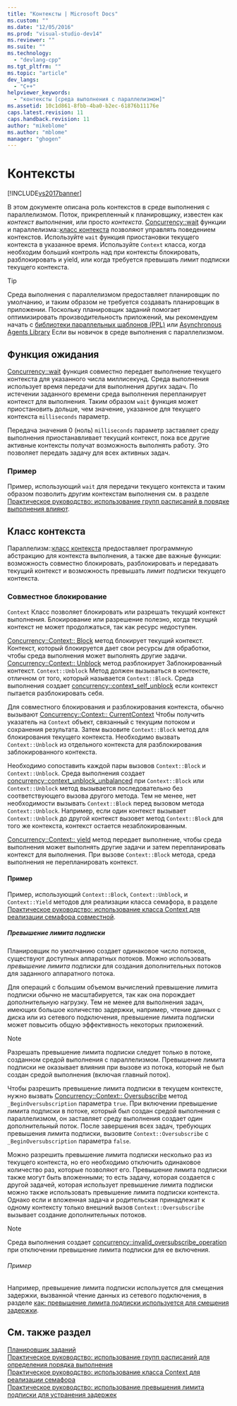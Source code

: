 ```yaml
---
title: "Контексты | Microsoft Docs"
ms.custom: ""
ms.date: "12/05/2016"
ms.prod: "visual-studio-dev14"
ms.reviewer: ""
ms.suite: ""
ms.technology: 
  - "devlang-cpp"
ms.tgt_pltfrm: ""
ms.topic: "article"
dev_langs: 
  - "C++"
helpviewer_keywords: 
  - "контексты [среда выполнения с параллелизмом]"
ms.assetid: 10c1d861-8fbb-4ba0-b2ec-61876b11176e
caps.latest.revision: 11
caps.handback.revision: 11
author: "mikeblome"
ms.author: "mblome"
manager: "ghogen"
---
```

# Контексты
[!INCLUDE[vs2017banner](../../assembler/inline/includes/vs2017banner.md)]

В этом документе описана роль контекстов в среде выполнения с параллелизмом. Поток, прикрепленный к планировщику, известен как *контекст выполнения*, или просто *контекста*.  [Concurrency::wait](../Topic/wait%20Function.md) функции и параллелизма::[класс контекста](Context%20Class.md) позволяют управлять поведением контекстов. Используйте `wait` функция приостановки текущего контекста в указанное время. Используйте `Context` класса, когда необходим больший контроль над при контексты блокировать, разблокировать и yield, или когда требуется превышать лимит подписки текущего контекста.  
  
> [!TIP]
>  Среда выполнения с параллелизмом предоставляет планировщик по умолчанию, и таким образом не требуется создавать планировщик в приложении. Поскольку планировщик заданий помогает оптимизировать производительность приложений, мы рекомендуем начать с [библиотеки параллельных шаблонов (PPL)](../../parallel/concrt/parallel-patterns-library-ppl.md) или [Asynchronous Agents Library](../../parallel/concrt/asynchronous-agents-library.md) Если вы новичок в среде выполнения с параллелизмом.  
  
## <a name="the-wait-function"></a>Функция ожидания  
  [Concurrency::wait](../Topic/wait%20Function.md) функция совместно передает выполнение текущего контекста для указанного числа миллисекунд. Среда выполнения использует время передачи для выполнения других задач. По истечении заданного времени среда выполнения перепланирует контекст для выполнения. Таким образом `wait` функция может приостановить дольше, чем значение, указанное для текущего контекста `milliseconds` параметр.  
  
 Передача значения 0 (ноль) `milliseconds` параметр заставляет среду выполнения приостанавливает текущий контекст, пока все другие активные контексты получат возможность выполнять работу. Это позволяет передать задачу для всех активных задач.  
  
### <a name="example"></a>Пример  
 Пример, использующий `wait` для передачи текущего контекста и таким образом позволить другим контекстам выполнения см. в разделе [Практическое руководство: использование групп расписаний в порядке выполнения влияют](../../parallel/concrt/how-to-use-schedule-groups-to-influence-order-of-execution.md).  
  
## <a name="the-context-class"></a>Класс контекста  
 Параллелизм::[класс контекста](Context%20Class.md) предоставляет программную абстракцию для контекста выполнения, а также две важные функции: возможность совместно блокировать, разблокировать и передавать текущий контекст и возможность превышать лимит подписки текущего контекста.  
  
### <a name="cooperative-blocking"></a>Совместное блокирование  
  `Context` Класс позволяет блокировать или разрешать текущий контекст выполнения. Блокирование или разрешение полезно, когда текущий контекст не может продолжаться, так как ресурс недоступен.  
  
  [Concurrency::Context:: Block](../Topic/Context::Block%20Method.md) метод блокирует текущий контекст. Контекст, который блокируется дает свои ресурсы для обработки, чтобы среда выполнения может выполнять другие задачи.  [Concurrency::Context:: Unblock](../Topic/Context::Unblock%20Method.md) метод разблокирует Заблокированный контекст.  `Context::Unblock` Метод должен вызываться в контексте, отличном от того, который называется `Context::Block`. Среда выполнения создает [concurrency::context_self_unblock](../../parallel/concrt/reference/context-self-unblock-class.md) если контекст пытается разблокировать себя.  
  
 Для совместного блокирования и разблокирования контекста, обычно вызывают [Concurrency::Context:: CurrentContext](../Topic/Context::CurrentContext%20Method.md) Чтобы получить указатель на `Context` объект, связанный с текущим потоком и сохранения результата. Затем вызовите `Context::Block` метод для блокирования текущего контекста. Необходимо вызвать `Context::Unblock` из отдельного контекста для разблокирования заблокированного контекста.  
  
 Необходимо сопоставить каждой пары вызовов `Context::Block` и `Context::Unblock`. Среда выполнения создает [concurrency::context_unblock_unbalanced](../../parallel/concrt/reference/context-unblock-unbalanced-class.md) при `Context::Block` или `Context::Unblock` метод вызывается последовательно без соответствующего вызова другого метода. Тем не менее, нет необходимости вызывать `Context::Block` перед вызовом метода `Context::Unblock`. Например, если один контекст вызывает `Context::Unblock` до другой контекст вызовет метод `Context::Block` для того же контекста, контекст остается незаблокированным.  
  
  [Concurrency::Context:: yield](../Topic/Context::Yield%20Method.md) метод передает выполнение, чтобы среда выполнения может выполнять другие задачи и затем перепланировать контекст для выполнения. При вызове `Context::Block` метода, среда выполнения не перепланировать контекст.  
  
#### <a name="example"></a>Пример  
 Пример, использующий `Context::Block`, `Context::Unblock`, и `Context::Yield` методов для реализации класса семафора, в разделе [Практическое руководство: использование класса Context для реализации семафора совместной](../../parallel/concrt/how-to-use-the-context-class-to-implement-a-cooperative-semaphore.md).  
  
##### <a name="oversubscription"></a>Превышение лимита подписки  
 Планировщик по умолчанию создает одинаковое число потоков, существуют доступных аппаратных потоков. Можно использовать *превышение лимита подписки* для создания дополнительных потоков для заданного аппаратного потока.  
  
 Для операций с большим объемом вычислений превышение лимита подписки обычно не масштабируется, так как она порождает дополнительную нагрузку. Тем не менее для выполнения задач, имеющих большое количество задержки, например, чтение данных с диска или из сетевого подключения, превышение лимита подписки может повысить общую эффективность некоторых приложений.  
  
> [!NOTE]
>  Разрешать превышение лимита подписки следует только в потоке, созданном средой выполнения с параллелизмом. Превышение лимита подписки не оказывает влияния при вызове из потока, который не был создан средой выполнения (включая главный поток).  
  
 Чтобы разрешить превышение лимита подписки в текущем контексте, нужно вызвать [Concurrency::Context:: Oversubscribe](../Topic/Context::Oversubscribe%20Method.md) метод `_BeginOversubscription` параметра `true`. При включении превышение лимита подписки в потоке, который был создан средой выполнения с параллелизмом, он заставляет среду выполнения создает один дополнительный поток. После завершения всех задач, требующих превышения лимита подписки, вызовите `Context::Oversubscribe` с `_BeginOversubscription` параметра `false`.  
  
 Можно разрешить превышение лимита подписки несколько раз из текущего контекста, но его необходимо отключить одинаковое количество раз, которые позволяют его. Превышение лимита подписки также могут быть вложенными; то есть задачу, которая создается с другой задачей, которая использует превышение лимита подписки можно также использовать превышение лимита подписки контекста. Однако если и вложенная задача и родительская принадлежат к одному контексту только внешний вызов `Context::Oversubscribe` вызывает создание дополнительных потоков.  
  
> [!NOTE]
>  Среда выполнения создает [concurrency::invalid_oversubscribe_operation](../../parallel/concrt/reference/invalid-oversubscribe-operation-class.md) при отключении превышение лимита подписки для ее включения.  
  
###### <a name="example"></a>Пример  
 Например, превышение лимита подписки используется для смещения задержки, вызванной чтение данных из сетевого подключения, в разделе [как: превышение лимита подписки используется для смещения задержки](../../parallel/concrt/how-to-use-oversubscription-to-offset-latency.md).  
  
## <a name="see-also"></a>См. также раздел  
 [Планировщик заданий](../../parallel/concrt/task-scheduler-concurrency-runtime.md)   
 [Практическое руководство: использование групп расписаний для определения порядка выполнения](../../parallel/concrt/how-to-use-schedule-groups-to-influence-order-of-execution.md)   
 [Практическое руководство: использование класса Context для реализации семафора](../../parallel/concrt/how-to-use-the-context-class-to-implement-a-cooperative-semaphore.md)   
 [Практическое руководство: использование превышения лимита подписки для устранения задержек](../../parallel/concrt/how-to-use-oversubscription-to-offset-latency.md)

